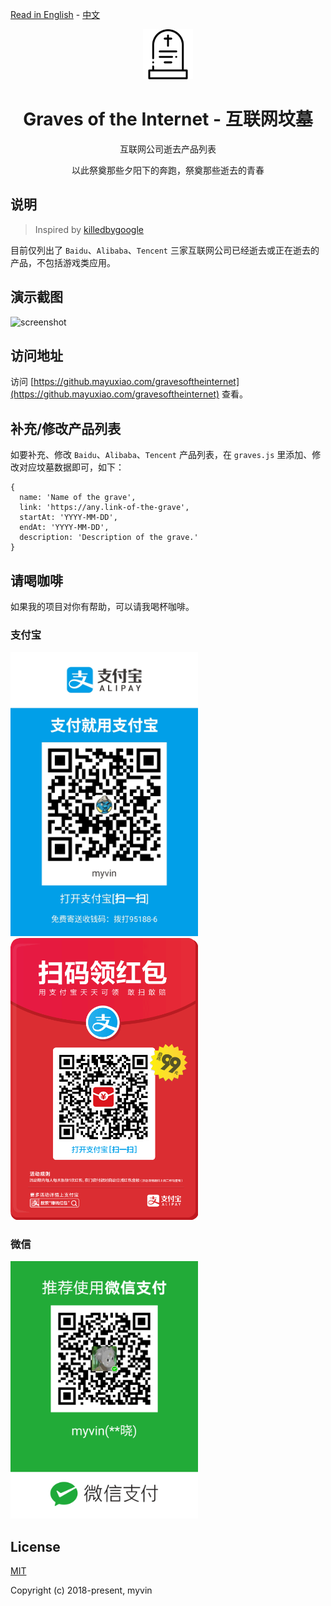 [Read in English](README.en.md) - [中文](README.md)

<div align="center">
  <img src="src/assets/grave.png" alt="grave" style="height: 80px;width: 80px;padding: 0 20px;">
  <h1>Graves of the Internet - 互联网坟墓</h1>
  <p>互联网公司逝去产品列表</p>
  <p>以此祭奠那些夕阳下的奔跑，祭奠那些逝去的青春</p>
</div>

## 说明

> Inspired by [killedbygoogle](https://killedbygoogle.com/)

目前仅列出了 `Baidu`、`Alibaba`、`Tencent` 三家互联网公司已经逝去或正在逝去的产品，不包括游戏类应用。

## 演示截图

<img src="static/screenshot.gif" alt="screenshot">

## 访问地址

访问 [https://github.mayuxiao.com/gravesoftheinternet](https://github.mayuxiao.com/gravesoftheinternet) 查看。

## 补充/修改产品列表

如要补充、修改 `Baidu`、`Alibaba`、`Tencent` 产品列表，在 `graves.js` 里添加、修改对应坟墓数据即可，如下：

```
{
  name: 'Name of the grave',
  link: 'https://any.link-of-the-grave',
  startAt: 'YYYY-MM-DD',
  endAt: 'YYYY-MM-DD',
  description: 'Description of the grave.'
}
```

## 请喝咖啡

如果我的项目对你有帮助，可以请我喝杯咖啡。

### 支付宝

<img src="https://raw.githubusercontent.com/myvin/miniprogram/master/9181893579988_.pic_hd.jpg" width="300" /> <img src="https://raw.githubusercontent.com/myvin/miniprogram/master/9191893579989_.pic.jpg" width="300" />

### 微信

<img src="https://raw.githubusercontent.com/myvin/miniprogram/master/9201893579990_.pic_hd.jpg" width="300" />

## License

[MIT](http://opensource.org/licenses/MIT)

Copyright (c) 2018-present, myvin
